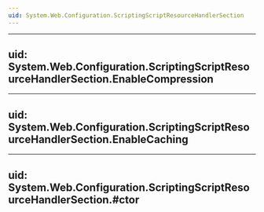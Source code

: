 ```yaml
---
uid: System.Web.Configuration.ScriptingScriptResourceHandlerSection
---
```


---
uid: System.Web.Configuration.ScriptingScriptResourceHandlerSection.EnableCompression
---

---
uid: System.Web.Configuration.ScriptingScriptResourceHandlerSection.EnableCaching
---

---
uid: System.Web.Configuration.ScriptingScriptResourceHandlerSection.#ctor
---
